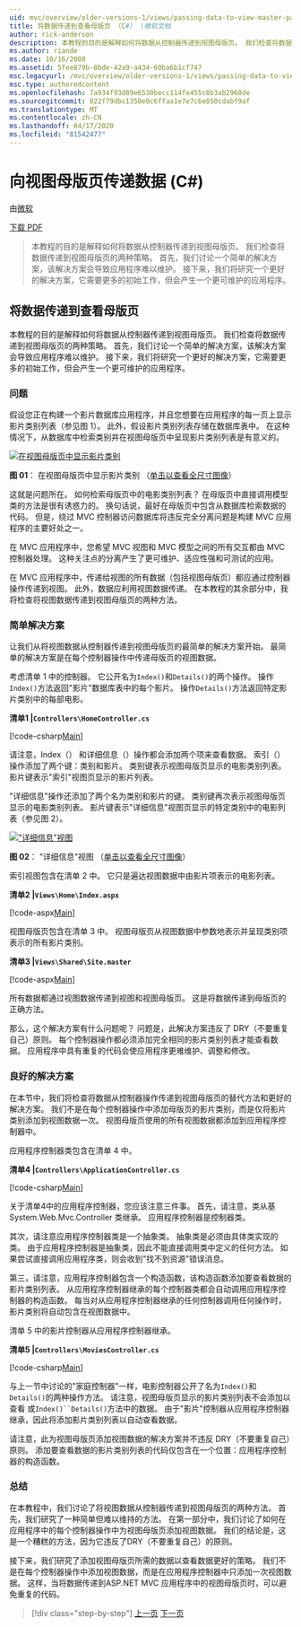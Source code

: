 ```yaml
---
uid: mvc/overview/older-versions-1/views/passing-data-to-view-master-pages-cs
title: 将数据传递到查看母版页 （C#） |微软文档
author: rick-anderson
description: 本教程的目的是解释如何将数据从控制器传递到视图母版页。 我们检查将数据传递到视图的两种策略...
ms.author: riande
ms.date: 10/16/2008
ms.assetid: 5fee879b-8bde-42a9-a434-60ba6b1cf747
msc.legacyurl: /mvc/overview/older-versions-1/views/passing-data-to-view-master-pages-cs
msc.type: authoredcontent
ms.openlocfilehash: 7a934f93d89e6530becc114fe455c8b3ab2968de
ms.sourcegitcommit: 022f79dbc1350e0c6ffaa1e7e7c6e850cdabf9af
ms.translationtype: MT
ms.contentlocale: zh-CN
ms.lasthandoff: 04/17/2020
ms.locfileid: "81542477"
---
```

# <a name="passing-data-to-view-master-pages-c"></a>向视图母版页传递数据 (C#)

由[微软](https://github.com/microsoft)

[下载 PDF](https://download.microsoft.com/download/e/f/3/ef3f2ff6-7424-48f7-bdaa-180ef64c3490/ASPNET_MVC_Tutorial_13_CS.pdf)

> 本教程的目的是解释如何将数据从控制器传递到视图母版页。 我们检查将数据传递到视图母版页的两种策略。 首先，我们讨论一个简单的解决方案，该解决方案会导致应用程序难以维护。 接下来，我们将研究一个更好的解决方案，它需要更多的初始工作，但会产生一个更可维护的应用程序。

## <a name="passing-data-to-view-master-pages"></a>将数据传递到查看母版页

本教程的目的是解释如何将数据从控制器传递到视图母版页。 我们检查将数据传递到视图母版页的两种策略。 首先，我们讨论一个简单的解决方案，该解决方案会导致应用程序难以维护。 接下来，我们将研究一个更好的解决方案，它需要更多的初始工作，但会产生一个更可维护的应用程序。

### <a name="the-problem"></a>问题

假设您正在构建一个影片数据库应用程序，并且您想要在应用程序的每一页上显示影片类别列表（参见图 1）。 此外，假设影片类别列表存储在数据库表中。 在这种情况下，从数据库中检索类别并在视图母版页中呈现影片类别列表是有意义的。

[![在视图母版页中显示影片类别](passing-data-to-view-master-pages-cs/_static/image2.png)](passing-data-to-view-master-pages-cs/_static/image1.png)

**图 01**： 在视图母版页中显示影片类别 （[单击以查看全尺寸图像](passing-data-to-view-master-pages-cs/_static/image3.png)）

这就是问题所在。 如何检索母版页中的电影类别列表？ 在母版页中直接调用模型类的方法是很有诱惑力的。 换句话说，最好在母版页中包含从数据库检索数据的代码。 但是，绕过 MVC 控制器访问数据库将违反完全分离问题是构建 MVC 应用程序的主要好处之一。

在 MVC 应用程序中，您希望 MVC 视图和 MVC 模型之间的所有交互都由 MVC 控制器处理。 这种关注点的分离产生了更可维护、适应性强和可测试的应用。

在 MVC 应用程序中，传递给视图的所有数据（包括视图母版页）都应通过控制器操作传递到视图。 此外，数据应利用视图数据传递。 在本教程的其余部分中，我将检查将视图数据传递到视图母版页的两种方法。

### <a name="the-simple-solution"></a>简单解决方案

让我们从将视图数据从控制器传递到视图母版页的最简单的解决方案开始。 最简单的解决方案是在每个控制器操作中传递母版页的视图数据。

考虑清单 1 中的控制器。 它公开名为`Index()`和`Details()`的两个操作。 操作`Index()`方法返回"影片"数据库表中的每个影片。 操作`Details()`方法返回特定影片类别中的每部电影。

**清单1 |`Controllers\HomeController.cs`**

[!code-csharp[Main](passing-data-to-view-master-pages-cs/samples/sample1.cs)]

请注意，Index（） 和详细信息（）操作都会添加两个项来查看数据。 索引（） 操作添加了两个键：类别和影片。 类别键表示视图母版页显示的电影类别列表。 影片键表示"索引"视图页显示的影片列表。

"详细信息"操作还添加了两个名为类别和影片的键。 类别键再次表示视图母版页显示的电影类别列表。 影片键表示"详细信息"视图页显示的特定类别中的电影列表（参见图 2）。

[!["详细信息"视图](passing-data-to-view-master-pages-cs/_static/image5.png)](passing-data-to-view-master-pages-cs/_static/image4.png)

**图 02**： "详细信息"视图 （[单击以查看全尺寸图像](passing-data-to-view-master-pages-cs/_static/image6.png)）

索引视图包含在清单 2 中。 它只是遍达视图数据中由影片项表示的电影列表。

**清单2 |`Views\Home\Index.aspx`**

[!code-aspx[Main](passing-data-to-view-master-pages-cs/samples/sample2.aspx)]

视图母版页包含在清单 3 中。 视图母版页从视图数据中参数地表示并呈现类别项表示的所有影片类别。

**清单3 |`Views\Shared\Site.master`**

[!code-aspx[Main](passing-data-to-view-master-pages-cs/samples/sample3.aspx)]

所有数据都通过视图数据传递到视图和视图母版页。 这是将数据传递到母版页的正确方法。

那么，这个解决方案有什么问题呢？ 问题是，此解决方案违反了 DRY（不要重复自己）原则。 每个控制器操作都必须添加完全相同的影片类别列表才能查看数据。 应用程序中具有重复的代码会使应用程序更难维护、调整和修改。

### <a name="the-good-solution"></a>良好的解决方案

在本节中，我们将检查将数据从控制器操作传递到视图母版页的替代方法和更好的解决方案。 我们不是在每个控制器操作中添加母版页的影片类别，而是仅将影片类别添加到视图数据一次。 视图母版页使用的所有视图数据都添加到应用程序控制器中。

应用程序控制器类包含在清单 4 中。

**清单4 |`Controllers\ApplicationController.cs`**

[!code-csharp[Main](passing-data-to-view-master-pages-cs/samples/sample4.cs)]

关于清单4中的应用程序控制器，您应该注意三件事。 首先，请注意，类从基 System.Web.Mvc.Controller 类继承。 应用程序控制器是控制器类。

其次，请注意应用程序控制器类是一个抽象类。 抽象类是必须由具体类实现的类。 由于应用程序控制器是抽象类，因此不能直接调用类中定义的任何方法。 如果尝试直接调用应用程序类，则会收到"找不到资源"错误消息。

第三，请注意，应用程序控制器包含一个构造函数，该构造函数添加要查看数据的影片类别列表。 从应用程序控制器继承的每个控制器类都会自动调用应用程序控制器的构造函数。 每当对从应用程序控制器继承的任何控制器调用任何操作时，影片类别将自动包含在视图数据中。

清单 5 中的影片控制器从应用程序控制器继承。

**清单5 |`Controllers\MoviesController.cs`**

[!code-csharp[Main](passing-data-to-view-master-pages-cs/samples/sample5.cs)]

与上一节中讨论的"家庭控制器"一样，电影控制器公开了名为`Index()`和`Details()`的两种操作方法。 请注意，视图母版页显示的影片类别列表不会添加以查看 或`Index()``Details()`方法中的数据。 由于"影片"控制器从应用程序控制器继承，因此将添加影片类别列表以自动查看数据。

请注意，此为视图母版页添加视图数据的解决方案并不违反 DRY（不要重复自己）原则。 添加要查看数据的影片类别列表的代码仅包含在一个位置：应用程序控制器的构造函数。

### <a name="summary"></a>总结

在本教程中，我们讨论了将视图数据从控制器传递到视图母版页的两种方法。 首先，我们研究了一种简单但难以维持的方法。 在第一部分中，我们讨论了如何在应用程序中的每个控制器操作中为视图母版页添加视图数据。 我们的结论是，这是一个糟糕的方法，因为它违反了DRY（不要重复自己）的原则。

接下来，我们研究了添加视图母版页所需的数据以查看数据更好的策略。 我们不是在每个控制器操作中添加视图数据，而是在应用程序控制器中只添加一次视图数据。 这样，当将数据传递到ASP.NET MVC 应用程序中的视图母版页时，可以避免重复的代码。

> [!div class="step-by-step"]
> [上一页](creating-page-layouts-with-view-master-pages-cs.md)
> [下一页](asp-net-mvc-views-overview-vb.md)
